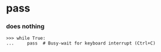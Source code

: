 # pass

### does nothing
```
>>> while True:
...     pass  # Busy-wait for keyboard interrupt (Ctrl+C)
```
